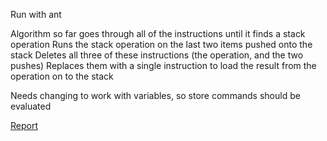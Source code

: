 Run with ant

Algorithm so far goes through all of the instructions until it finds a stack operation
Runs the stack operation on the last two items pushed onto the stack
Deletes all three of these instructions (the operation, and the two pushes)
Replaces them with a single instruction to load the result from the operation on to the stack

Needs changing to work with variables, so store commands should be evaluated


[Report](https://docs.google.com/document/d/1hP3xwZxlerLekyve4oXTICLfntS4zdnKbgMzAU1h0Uw/edit?usp=sharing)
